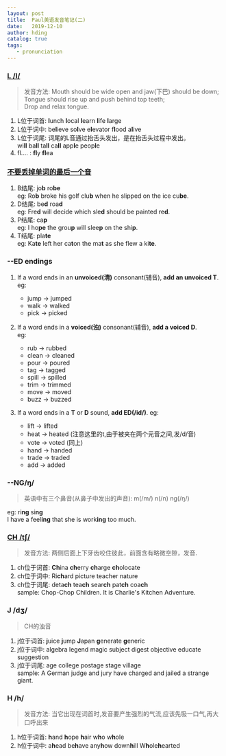 ```yaml
---
layout: post
title:  Paul美语发音笔记(二)
date:   2019-12-10
author: hding
catalog: true
tags:
   - pronunciation
---
```

### [L /l/](https://www.bilibili.com/video/av37513520?p=5)
> 发音方法: Mouth should be wide open and jaw(下巴) should be down;   
> 		Tongue should rise up and push behind top teeth;   
> 		Drop and relax tongue.    

1. L位于词首:  **l**unch **l**ocal **l**earn **l**ife **l**arge
2. L位于词中:  be**l**ieve so**l**ve e**l**evator f**l**ood a**l**ive
3. L位于词尾:	  词尾的L音通过抬舌头发出，是在抬舌头过程中发出。  
			 wi**ll** ba**ll** ta**ll** ca**ll** app**l**e peop**l**e   
4. fl.... :  **fl**y **fl**ea  
  

### [不要丢掉单词的最后一个音](https://www.bilibili.com/video/av37513520?p=6)  
1. B结尾:  jo**b** ro**be**  
eg: Ro**b** broke his golf clu**b** when he slipped on the ice cu**be**.  
2. D结尾:  be**d** roa**d**  
eg: Fre**d** will decide which sle**d** should be painted re**d**.	  
3. P结尾:  ca**p**  
eg: I ho**pe** the grou**p** will slee**p** on the shi**p**.  
4. T结尾:  pla**te**  
eg: Ka**te** left her ca**t**on the ma**t** as she flew a ki**te**.   
  


### --ED endings
1. If a word ends in an **unvoiced(清)** consonant(辅音), **add an unvoiced T**.  
eg: 
	- jump  ->  jumped 
	- walk  ->  walked
	- pick  ->  picked  

2. If a word ends in a **voiced(浊)** consonant(辅音), **add a voiced D**.  
eg:
	- rub   ->  rubbed
	- clean ->  cleaned
	- pour  ->  poured 
	- tag   ->  tagged
	- spill ->  spilled
	- trim  ->  trimmed
	- move  ->  moved
	- buzz  ->  buzzed  

3. If a word ends in a **T** or **D** sound, **add ED(/id/)**.
eg:
	- lift  ->  lifted
	- heat  ->  heated (注意这里的t,由于被夹在两个元音之间,发/d/音)
	- vote  ->  voted  (同上)
	- hand  ->  handed 
	- trade ->  traded
	- add   ->  added



### --NG/ŋ/
> 英语中有三个鼻音(从鼻子中发出的声音): m(/m/)  n(/n)  ng(/ŋ/)  

eg: ri**ng**  si**ng**    
  	I have a feel**ing** that she is work**ing** too much.

  

### [CH /tʃ/](https://www.bilibili.com/video/av37513520?p=7)
> 发音方法: 两侧后面上下牙齿咬住彼此，前面含有略微空隙，发音.  

1. ch位于词首: **Ch**ina **ch**erry **ch**arge **ch**olocate 
2. ch位于词中: Ri**ch**ard picture teacher nature
3. ch位于词尾: deta**ch** tea**ch** sear**ch** pat**ch** coa**ch**  
sample: Chop-Chop Children. It is Charlie's Kitchen Adventure. 

  

### J /dʒ/  
> CH的浊音  

1. j位于词首: **j**uice **j**ump **J**apan **g**enerate **g**eneric
2. j位于词中: algebra legend magic subject digest objective educate suggestion
3. j位于词尾: age college postage stage village  
sample: A German judge and jury have charged and jailed a strange giant.  



### H /h/
> 发音方法: 当它出现在词首时,发音要产生强烈的气流,应该先吸一口气,再大口呼出来  
  
1. h位于词首: **h**and **h**ope **h**air w**h**o w**h**ole
2. h位于词中: a**h**ead be**h**ave any**h**ow down**h**ill W**h**ole**h**earted










  











	













































